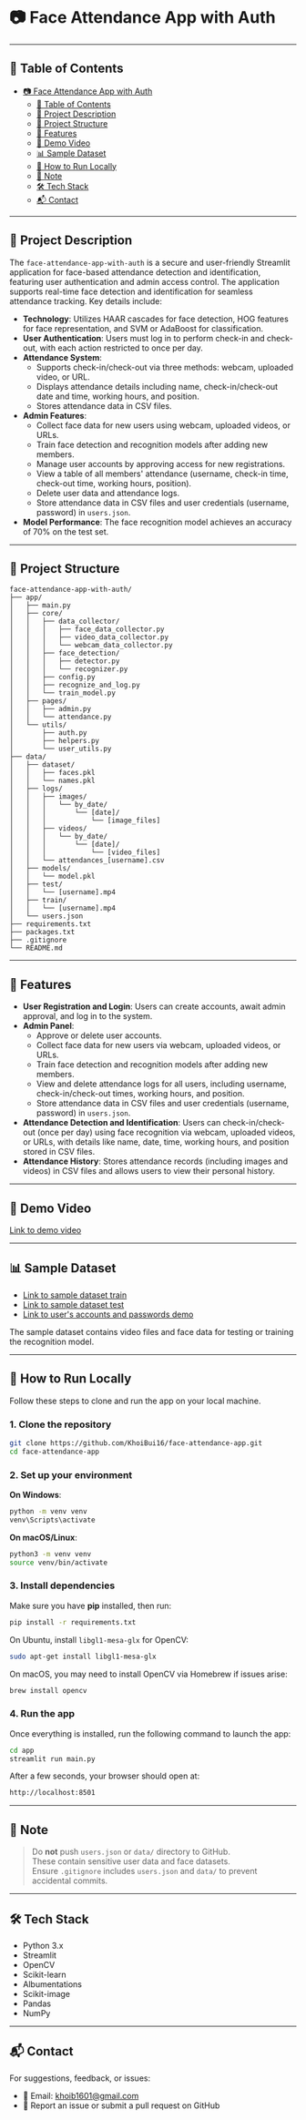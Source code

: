 # 📷 Face Attendance App with Auth

---

## 📑 Table of Contents
- [📷 Face Attendance App with Auth](#-face-attendance-app-with-auth)
  - [📑 Table of Contents](#-table-of-contents)
  - [📝 Project Description](#-project-description)
  - [📁 Project Structure](#-project-structure)
  - [🔐 Features](#-features)
  - [🎥 Demo Video](#-demo-video)
  - [📊 Sample Dataset](#-sample-dataset)
  - [🚀 How to Run Locally](#-how-to-run-locally)
  - [🔐 Note](#-note)
  - [🛠 Tech Stack](#-tech-stack)
  - [📬 Contact](#-contact)

---

## 📝 Project Description

The `face-attendance-app-with-auth` is a secure and user-friendly Streamlit application for face-based attendance detection and identification, featuring user authentication and admin access control. The application supports real-time face detection and identification for seamless attendance tracking. Key details include:

- **Technology**: Utilizes HAAR cascades for face detection, HOG features for face representation, and SVM or AdaBoost for classification.
- **User Authentication**: Users must log in to perform check-in and check-out, with each action restricted to once per day.
- **Attendance System**: 
  - Supports check-in/check-out via three methods: webcam, uploaded video, or URL.
  - Displays attendance details including name, check-in/check-out date and time, working hours, and position.
  - Stores attendance data in CSV files.
- **Admin Features**: 
  - Collect face data for new users using webcam, uploaded videos, or URLs.
  - Train face detection and recognition models after adding new members.
  - Manage user accounts by approving access for new registrations.
  - View a table of all members' attendance (username, check-in time, check-out time, working hours, position).
  - Delete user data and attendance logs.
  - Store attendance data in CSV files and user credentials (username, password) in `users.json`.
- **Model Performance**: The face recognition model achieves an accuracy of 70% on the test set.

---

## 📁 Project Structure

```
face-attendance-app-with-auth/
├── app/
│   ├── main.py
│   ├── core/
│   │   ├── data_collector/
│   │   │   ├── face_data_collector.py
│   │   │   ├── video_data_collector.py
│   │   │   └── webcam_data_collector.py
│   │   ├── face_detection/
│   │   │   ├── detector.py
│   │   │   └── recognizer.py
│   │   ├── config.py
│   │   ├── recognize_and_log.py
│   │   └── train_model.py
│   ├── pages/
│   │   ├── admin.py
│   │   └── attendance.py
│   └── utils/
│       ├── auth.py
│       ├── helpers.py
│       └── user_utils.py
├── data/
│   ├── dataset/
│   │   ├── faces.pkl
│   │   └── names.pkl
│   ├── logs/
│   │   ├── images/
│   │   │   └── by_date/
│   │   │       └── [date]/
│   │   │           └── [image_files]
│   │   ├── videos/
│   │   │   └── by_date/
│   │   │       └── [date]/
│   │   │           └── [video_files]
│   │   └── attendances_[username].csv
│   ├── models/
│   │   └── model.pkl
│   ├── test/
│   │   └── [username].mp4
│   ├── train/
│   │   └── [username].mp4
│   └── users.json
├── requirements.txt
├── packages.txt
├── .gitignore
└── README.md
```

---

## 🔐 Features

- **User Registration and Login**: Users can create accounts, await admin approval, and log in to the system.
- **Admin Panel**:
  - Approve or delete user accounts.
  - Collect face data for new users via webcam, uploaded videos, or URLs.
  - Train face detection and recognition models after adding new members.
  - View and delete attendance logs for all users, including username, check-in/check-out times, working hours, and position.
  - Store attendance data in CSV files and user credentials (username, password) in `users.json`.
- **Attendance Detection and Identification**: Users can check-in/check-out (once per day) using face recognition via webcam, uploaded videos, or URLs, with details like name, date, time, working hours, and position stored in CSV files.
- **Attendance History**: Stores attendance records (including images and videos) in CSV files and allows users to view their personal history.

---

## 🎥 Demo Video

[Link to demo video](https://youtu.be/sJ8fBIhxHO8)

---

## 📊 Sample Dataset

- [Link to sample dataset train](https://github.com/KhoiBui16/face-attendance-app/tree/main/data/train)
- [Link to sample dataset test](https://github.com/KhoiBui16/face-attendance-app/tree/main/data/test)
- [Link to user's accounts and passwords demo](https://github.com/KhoiBui16/face-attendance-app/blob/main/data/users.json)

The sample dataset contains video files and face data for testing or training the recognition model.

---

## 🚀 How to Run Locally

Follow these steps to clone and run the app on your local machine.

### 1. Clone the repository

```bash
git clone https://github.com/KhoiBui16/face-attendance-app.git
cd face-attendance-app
```

### 2. Set up your environment

**On Windows**:
  ```bash
  python -m venv venv
  venv\Scripts\activate
  ```

**On macOS/Linux**:
  ```bash
  python3 -m venv venv
  source venv/bin/activate
  ```

### 3. Install dependencies

Make sure you have **pip** installed, then run:

```bash
pip install -r requirements.txt
```

On Ubuntu, install `libgl1-mesa-glx` for OpenCV:

```bash
sudo apt-get install libgl1-mesa-glx
```

On macOS, you may need to install OpenCV via Homebrew if issues arise:

```bash
brew install opencv
```

### 4. Run the app

Once everything is installed, run the following command to launch the app:

```bash
cd app
streamlit run main.py
```

After a few seconds, your browser should open at:

```bash
http://localhost:8501
```

---

## 🔐 Note

> Do **not** push `users.json` or `data/` directory to GitHub.  
> These contain sensitive user data and face datasets.  
> Ensure `.gitignore` includes `users.json` and `data/` to prevent accidental commits.

---

## 🛠 Tech Stack

- Python 3.x
- Streamlit
- OpenCV
- Scikit-learn
- Albumentations
- Scikit-image
- Pandas
- NumPy

---

## 📬 Contact

For suggestions, feedback, or issues:

- 📧 Email: khoib1601@gmail.com
- 🐛 Report an issue or submit a pull request on GitHub
